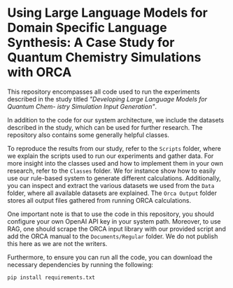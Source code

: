 # Using Large Language Models for Domain Specific Language Synthesis: A Case Study for Quantum Chemistry Simulations with ORCA

This repository encompasses all code used to run the experiments described in the study titled *"Developing Large Language Models for Quantum Chem-
istry Simulation Input Generation"*.  

In addition to the code for our system architecture, we include the datasets described in the study, which can be used for further research. The repository also contains some generally helpful classes.

To reproduce the results from our study, refer to the `Scripts` folder, where we explain the scripts used to run our experiments and gather data. For more insight into the classes used and how to implement them in your own research, refer to the `Classes` folder. We for instance show how to easily use our rule-based system to generate different calculations. Additionally, you can inspect and extract the various datasets we used from the `Data` folder, where all available datasets are explained. The `Orca Output` folder stores all output files gathered from running ORCA calculations.

One important note is that to use the code in this repository, you should configure your own OpenAI API key in your system path. Moreover, to use RAG, one should scrape the ORCA input library with our provided script and add the ORCA manual to the `Documents/Regular` folder. We do not publish this here as we are not the writers.

Furthermore, to ensure you can run all the code, you can download the necessary dependencies by running the following:
```bash
pip install requirements.txt
```